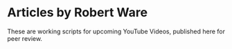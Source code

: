 # Articles by Robert Ware

These are working scripts for upcoming YouTube Videos, published here for peer review.
